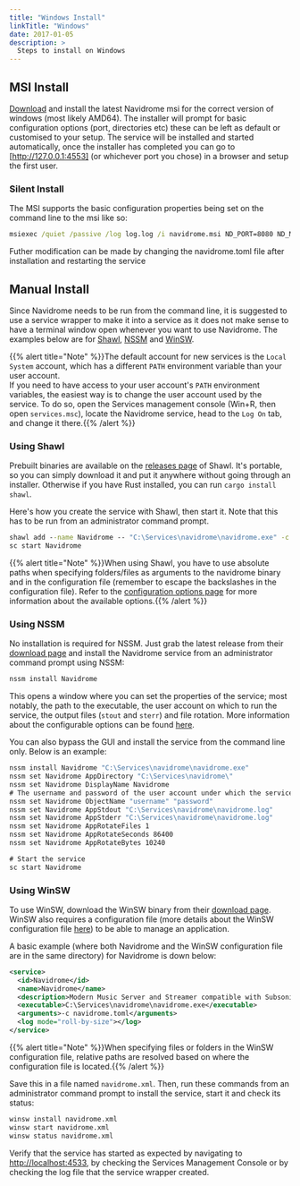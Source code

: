 ```yaml
---
title: "Windows Install"
linkTitle: "Windows"
date: 2017-01-05
description: >
  Steps to install on Windows
---
```


## MSI Install
[Download](https://github.com/navidrome/navidrome/releases/) and install the latest Navidrome msi for the correct version of windows (most likely AMD64). The installer will prompt for basic configuration options (port, directories etc) these can be left as default or customised to your setup. The service will be installed and started automatically, once the installer has completed you can go to [http://127.0.0.1:4553] (or whichever port you chose) in a browser and setup the first user.

### Silent Install
The MSI supports the basic configuration properties being set on the command line to the msi like so:

```bat
msiexec /quiet /passive /log log.log /i navidrome.msi ND_PORT=8080 ND_MUSICFOLDER=C:\MyMusicFolder ND_DATAFOLDER=C:\NavidromeDataFolder
```

Futher modification can be made by changing the navidrome.toml file after installation and restarting the service

## Manual Install

Since Navidrome needs to be run from the command line, it is suggested to use a service wrapper to make it into a service as it does not make sense to have a terminal window open whenever you want to use Navidrome.
The examples below are for [Shawl](https://github.com/mtkennerly/shawl), [NSSM](http://nssm.cc/) and [WinSW](https://github.com/winsw/winsw).

{{% alert title="Note" %}}The default account for new services is the `Local System` account, which has a different `PATH` environment variable than your user account.  
If you need to have access to your user account's `PATH` environment variables, the easiest way is to change the user account used by the service. To do so, open the Services management console (Win+R, then open `services.msc`), locate the Navidrome service, head to the `Log On` tab, and change it there.{{% /alert %}}

### Using Shawl

Prebuilt binaries are available on the [releases page](https://github.com/mtkennerly/shawl/releases) of Shawl. It's portable, so you can simply download it and put it anywhere without going through an installer. Otherwise if you have Rust installed, you can run `cargo install shawl`.

Here's how you create the service with Shawl, then start it. Note that this has to be run from an administrator command prompt.

```bat
shawl add --name Navidrome -- "C:\Services\navidrome\navidrome.exe" -c "C:\Services\navidrome\navidrome.toml"
sc start Navidrome
```

{{% alert title="Note" %}}When using Shawl, you have to use absolute paths when specifying folders/files as arguments to the navidrome binary and in the configuration file (remember to escape the backslashes in the configuration file). Refer to the [configuration options page](https://www.navidrome.org/docs/usage/configuration-options) for more information about the available options.{{% /alert %}}

### Using NSSM

No installation is required for NSSM. Just grab the latest release from their [download page](https://nssm.cc/download) and install the Navidrome service from an administrator command prompt using NSSM:

```bat
nssm install Navidrome
```

This opens a window where you can set the properties of the service; most notably, the path to the executable, the user account on which to run the service, the output files (`stout` and `sterr`) and file rotation. More information about the configurable options can be found [here](http://nssm.cc/usage).

You can also bypass the GUI and install the service from the command line only. Below is an example:

```bat
nssm install Navidrome "C:\Services\navidrome\navidrome.exe"
nssm set Navidrome AppDirectory "C:\Services\navidrome\"
nssm set Navidrome DisplayName Navidrome
# The username and password of the user account under which the service will run.
nssm set Navidrome ObjectName "username" "password"
nssm set Navidrome AppStdout "C:\Services\navidrome\navidrome.log"
nssm set Navidrome AppStderr "C:\Services\navidrome\navidrome.log"
nssm set Navidrome AppRotateFiles 1
nssm set Navidrome AppRotateSeconds 86400
nssm set Navidrome AppRotateBytes 10240

# Start the service
sc start Navidrome
```

### Using WinSW

To use WinSW, download the WinSW binary from their [download page](https://github.com/winsw/winsw/releases). WinSW also requires a configuration file (more details about the WinSW configuration file [here](https://github.com/winsw/winsw/blob/v3/docs/xml-config-file.md)) to be able to manage an application. 

A basic example (where both Navidrome and the WinSW configuration file are in the same directory) for Navidrome is down below:

```xml
<service>
  <id>Navidrome</id>
  <name>Navidrome</name>
  <description>Modern Music Server and Streamer compatible with Subsonic/Airsonic</description>
  <executable>C:\Services\navidrome\navidrome.exe</executable>
  <arguments>-c navidrome.toml</arguments>
  <log mode="roll-by-size"></log>
</service>
```

{{% alert title="Note" %}}When specifying files or folders in the WinSW configuration file, relative paths are resolved based on where the configuration file is located.{{% /alert %}}

Save this in a file named `navidrome.xml`. Then, run these commands from an administrator command prompt to install the service, start it and check its status:

```bat
winsw install navidrome.xml
winsw start navidrome.xml
winsw status navidrome.xml
```

Verify that the service has started as expected by navigating to [http://localhost:4533](http://localhost:4533), by checking the Services Management Console or by checking the log file that the service wrapper created.
